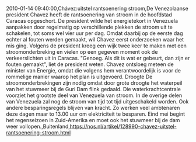 2010-01-14 09:40:00,Chávez:uitstel rantsoenering stroom,De Venezolaanse president Chavez heeft de rantsoenering van stroom in de hoofdstad Caracas opgeschort. De president wilde het energietekort in Venezuela aanpakken door regelmatig op verschillende plekken de stroom uit te schakelen, tot soms wel vier uur per dag. Omdat daarbij op de eerste dag echter al fouten werden gemaakt, wil Chavez eerst onderzoeken waar het mis ging. Volgens de president kreeg een wijk twee keer te maken met een stroomonderbreking en vielen op een gegeven moment ook de verkeerslichten uit in Caracas. "Genoeg. Als dit is wat er gebeurt, dan zijn er fouten gemaakt", liet de president weten. Chavez ontsloeg meteen de minister van Energie, omdat die volgens hem verantwoordelijk is voor de rommelige manier waarop het plan is uitgevoerd. Droogte De stroomonderbrekingen zijn nodig omdat door grote droogte het waterpeil van het stuwmeer bij de Guri Dam flink gedaald. Die waterkrachtcentrale voorziet het grootste deel van Venezuela van stroom. In de overige delen van Venezuela zal nog de stroom van tijd tot tijd uitgeschakeld worden. Ook andere besparingsregels blijven van kracht. Zo werken veel ambtenaren deze dagen maar to 13.00 uur om elektriciteit te besparen. Eind mei begint het regenseizoen in Zuid-Amerika en moet ook het stuwmeer bij de dam weer vollopen.,Buitenland,https://nos.nl/artikel/128990-chavez-uitstel-rantsoenering-stroom.html